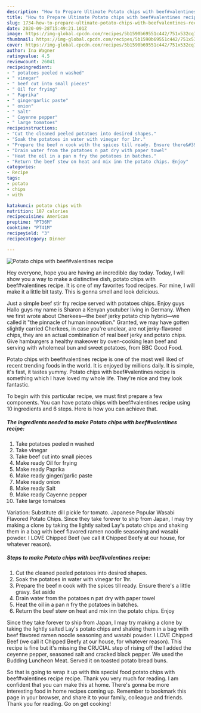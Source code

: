 ```yaml
---
description: "How to Prepare Ultimate Potato chips with beef#valentines recipe"
title: "How to Prepare Ultimate Potato chips with beef#valentines recipe"
slug: 1734-how-to-prepare-ultimate-potato-chips-with-beefvalentines-recipe
date: 2020-09-28T15:49:21.101Z
image: https://img-global.cpcdn.com/recipes/5b1590b69551c442/751x532cq70/potato-chips-with-beefvalentines-recipe-recipe-main-photo.jpg
thumbnail: https://img-global.cpcdn.com/recipes/5b1590b69551c442/751x532cq70/potato-chips-with-beefvalentines-recipe-recipe-main-photo.jpg
cover: https://img-global.cpcdn.com/recipes/5b1590b69551c442/751x532cq70/potato-chips-with-beefvalentines-recipe-recipe-main-photo.jpg
author: Ina Wagner
ratingvalue: 4.5
reviewcount: 26041
recipeingredient:
- " potatoes peeled n washed"
- " vinegar"
- " beef cut into small pieces"
- " Oil for frying"
- " Paprika"
- " gingergarlic paste"
- " onion"
- " Salt"
- " Cayenne pepper"
- " large tomatoes"
recipeinstructions:
- "Cut the cleaned peeled potatoes into desired shapes."
- "Soak the potatoes in water with vinegar for 1hr."
- "Prepare the beef n cook with the spices till ready. Ensure there&#39;s a little gravy. Set aside"
- "Drain water from the potatoes n pat dry with paper towel"
- "Heat the oil in a pan n fry the potatoes in batches."
- "Return the beef stew on heat and mix inn the potato chips. Enjoy"
categories:
- Recipe
tags:
- potato
- chips
- with

katakunci: potato chips with 
nutrition: 187 calories
recipecuisine: American
preptime: "PT36M"
cooktime: "PT41M"
recipeyield: "3"
recipecategory: Dinner

---
```



![Potato chips with beef#valentines recipe](https://img-global.cpcdn.com/recipes/5b1590b69551c442/751x532cq70/potato-chips-with-beefvalentines-recipe-recipe-main-photo.jpg)

Hey everyone, hope you are having an incredible day today. Today, I will show you a way to make a distinctive dish, potato chips with beef#valentines recipe. It is one of my favorites food recipes. For mine, I will make it a little bit tasty. This is gonna smell and look delicious.

Just a simple beef stir fry recipe served with potatoes chips. Enjoy guys Hallo guys my name is Sharon a Kenyan youtuber living in Germany. When we first wrote about Cherkees—the beef jerky potato chip hybrid—we called it &#34;the pinnacle of human innovation.&#34; Granted, we may have gotten slightly carried Cherkees, in case you&#39;re unclear, are not jerky-flavored chips, they are an actual combination of real beef jerky and potato chips. Give hamburgers a healthy makeover by oven-cooking lean beef and serving with wholemeal bun and sweet potatoes, from BBC Good Food.

Potato chips with beef#valentines recipe is one of the most well liked of recent trending foods in the world. It is enjoyed by millions daily. It is simple, it's fast, it tastes yummy. Potato chips with beef#valentines recipe is something which I have loved my whole life. They're nice and they look fantastic.


To begin with this particular recipe, we must first prepare a few components. You can have potato chips with beef#valentines recipe using 10 ingredients and 6 steps. Here is how you can achieve that.

<!--inarticleads1-->

##### The ingredients needed to make Potato chips with beef#valentines recipe:

1. Take  potatoes peeled n washed
1. Take  vinegar
1. Take  beef cut into small pieces
1. Make ready  Oil for frying
1. Make ready  Paprika
1. Make ready  ginger/garlic paste
1. Make ready  onion
1. Make ready  Salt
1. Make ready  Cayenne pepper
1. Take  large tomatoes


Variation: Substitute dill pickle for tomato. Japanese Popular Wasabi Flavored Potato Chips. Since they take forever to ship from Japan, I may try making a clone by taking the lightly salted Lay&#39;s potato chips and shaking them in a bag with beef flavored ramen noodle seasoning and wasabi powder. I LOVE Chipped Beef (we call it Chipped Beefy at our house, for whatever reason). 

<!--inarticleads2-->

##### Steps to make Potato chips with beef#valentines recipe:

1. Cut the cleaned peeled potatoes into desired shapes.
1. Soak the potatoes in water with vinegar for 1hr.
1. Prepare the beef n cook with the spices till ready. Ensure there&#39;s a little gravy. Set aside
1. Drain water from the potatoes n pat dry with paper towel
1. Heat the oil in a pan n fry the potatoes in batches.
1. Return the beef stew on heat and mix inn the potato chips. Enjoy


Since they take forever to ship from Japan, I may try making a clone by taking the lightly salted Lay&#39;s potato chips and shaking them in a bag with beef flavored ramen noodle seasoning and wasabi powder. I LOVE Chipped Beef (we call it Chipped Beefy at our house, for whatever reason). This recipe is fine but it&#39;s missing the CRUCIAL step of rising off the I added the ceyenne pepper, seasoned salt and cracked black pepper. We used the Budding Luncheon Meat. Served it on toasted potato bread buns. 

So that is going to wrap it up with this special food potato chips with beef#valentines recipe recipe. Thank you very much for reading. I am confident that you can make this at home. There's gonna be more interesting food in home recipes coming up. Remember to bookmark this page in your browser, and share it to your family, colleague and friends. Thank you for reading. Go on get cooking!
